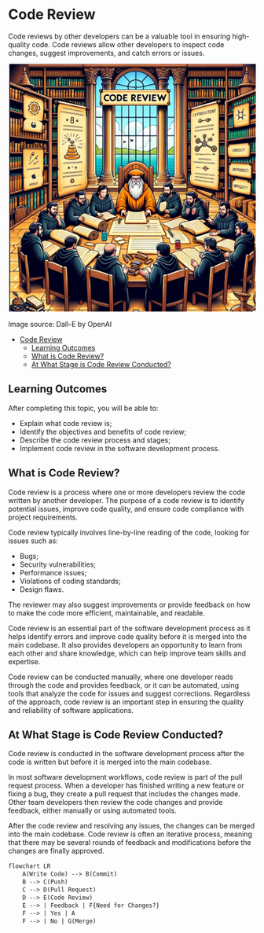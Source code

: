 # Code Review

Code reviews by other developers can be a valuable tool in ensuring high-quality code. Code reviews allow other developers to inspect code changes, suggest improvements, and catch errors or issues.

![Code Review](Code-Review.webp)

Image source: Dall-E by OpenAI

- [Code Review](#code-review)
  - [Learning Outcomes](#learning-outcomes)
  - [What is Code Review?](#what-is-code-review)
  - [At What Stage is Code Review Conducted?](#at-what-stage-is-code-review-conducted)

## Learning Outcomes

After completing this topic, you will be able to:

- Explain what code review is;
- Identify the objectives and benefits of code review;
- Describe the code review process and stages;
- Implement code review in the software development process.

## What is Code Review?

Code review is a process where one or more developers review the code written by another developer. The purpose of a code review is to identify potential issues, improve code quality, and ensure code compliance with project requirements.

Code review typically involves line-by-line reading of the code, looking for issues such as:

- Bugs;
- Security vulnerabilities;
- Performance issues;
- Violations of coding standards;
- Design flaws.

The reviewer may also suggest improvements or provide feedback on how to make the code more efficient, maintainable, and readable.

Code review is an essential part of the software development process as it helps identify errors and improve code quality before it is merged into the main codebase. It also provides developers an opportunity to learn from each other and share knowledge, which can help improve team skills and expertise.

Code review can be conducted manually, where one developer reads through the code and provides feedback, or it can be automated, using tools that analyze the code for issues and suggest corrections. Regardless of the approach, code review is an important step in ensuring the quality and reliability of software applications.

## At What Stage is Code Review Conducted?

Code review is conducted in the software development process after the code is written but before it is merged into the main codebase.

In most software development workflows, code review is part of the pull request process. When a developer has finished writing a new feature or fixing a bug, they create a pull request that includes the changes made. Other team developers then review the code changes and provide feedback, either manually or using automated tools.

After the code review and resolving any issues, the changes can be merged into the main codebase. Code review is often an iterative process, meaning that there may be several rounds of feedback and modifications before the changes are finally approved.

```mermaid
flowchart LR
    A(Write Code) --> B(Commit)
    B --> C(Push)
    C --> D(Pull Request)
    D --> E(Code Review)
    E --> | Feedback | F{Need for Changes?}
    F --> | Yes | A
    F --> | No | G(Merge)
```
